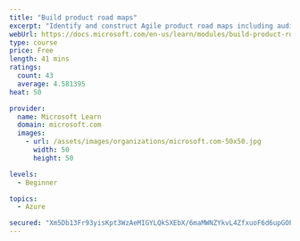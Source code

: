 ```yaml
---
title: "Build product road maps"
excerpt: "Identify and construct Agile product road maps including audiences, prioritization, themes, milestones, epics, and user stories."
webUrl: https://docs.microsoft.com/en-us/learn/modules/build-product-roadmaps/
type: course
price: Free
length: 41 mins
ratings:
  count: 43
  average: 4.581395
heat: 50

provider:
  name: Microsoft Learn
  domain: microsoft.com
  images:
    - url: /assets/images/organizations/microsoft.com-50x50.jpg
      width: 50
      height: 50

levels:
  - Beginner

topics:
  - Azure

secured: "Xm5Db13Fr93yisKpt3WzAeMIGYLQkSXEbX/6maMWNZYkvL4ZfxuoF6d6upGOPWT34CYS1WEUqpW9IUO+4u/4/CjqJQUv3vwQi1+Nb9tiuyQCqpLjPWc9E+quKzsFrfvXrVlGzQPl94Hui+M2PAaT8W+wfy/WiCtlvdhmemyQYQAxKEmSfzQIqwdcrO7sUL9SyVnBvitBIM8Uj1S9nX8466isyjahizXr8b1hDZSoa2V4I4ZlyO1LLgVkRCbHsWbUCccalVNtgf/YI8iWHiAzodD8Zl4H1AGUn+YV8K8Y/TXIpfL8Axdyu6caNWISsrPpJIg/Q4w0QofoIszSlcuhMbFwEflhnuQdle4rHn6VjEeTXg2nAadoRIUhEC1VLGTI7WxO6Cwsi0WCmRD8WZ2ZwQ==;4zv8hMsPowMtqPYaeKOfiQ=="
---
```


